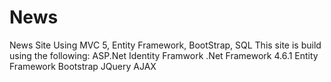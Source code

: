 # News
News Site Using MVC 5, Entity Framework, BootStrap, SQL
This site is build using the following:
ASP.Net 
Identity Framwork
.Net Framework 4.6.1
Entity Framework
Bootstrap
JQuery
AJAX

